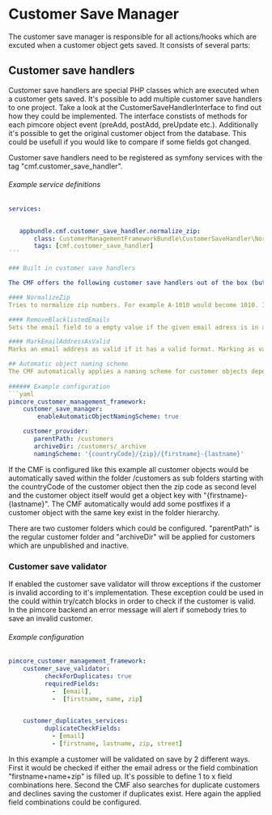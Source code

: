 # Customer Save Manager
 
The customer save manager is responsible for all actions/hooks which are excuted when a customer object gets saved. It consists of several parts:
 
## Customer save handlers

Customer save handlers are special PHP classes which are executed when a customer gets saved. It's possible to add multiple customer save handlers to one project. Take a look at the CustomerSaveHandlerInterface to find out how they could be implemented. The interface constists of methods for each pimcore object event (preAdd, postAdd, preUpdate etc.). Additionally it's possible to get the original customer object from the database. This could be usefull if you would like to compare if some fields got changed.

Customer save handlers need to be registered as symfony services with the tag "cmf.customer_save_handler".

###### Example service definitions
```yaml
services:
   

   appbundle.cmf.customer_save_handler.normalize_zip:
       class: CustomerManagementFrameworkBundle\CustomerSaveHandler\NormalizeZip
       tags: [cmf.customer_save_handler]
´´´

### Built in customer save handlers

The CMF offers the following customer save handlers out of the box (but they need to be enabled as services):

#### NormalizeZip
Tries to normalize zip numbers. For example A-1010 would become 1010. It offers zip correction regexes for several counties. It would be possible to extend the logic for other countries.

#### RemoveBlacklistedEmails
Sets the email field to a empty value if the given email adress is in a defined blacklist. 

#### MarkEmailAddressAsValid
Marks an email address as valid if it has a valid format. Marking as valid means that a special checkbox get checked. 

## Automatic object naming scheme
The CMF automatically applies a naming scheme for customer objects depending on a configured logic. This automatic naming scheme could be disabled if not needed.
 
###### Example configuration
```yaml
pimcore_customer_management_framework:
    customer_save_manager:
        enableAutomaticObjectNamingScheme: true

    customer_provider:
       parentPath: /customers
       archiveDir: /customers/_archive
       namingScheme: '{countryCode}/{zip}/{firstname}-{lastname}'
```

If the CMF is configured like this example all customer objects would be automatically saved within the folder /customers as sub folders starting with the countryCode of the customer object then the zip code as second level and the customer object itself would get a object key with "{firstname}-{lastname}". The CMF automatically would add some postfixes if a customer object with the same key exist in the folder hierarchy.
 
There are two customer folders which could be configured. "parentPath" is the regular customer folder and "archiveDir" will be applied for customers which are unpublished and inactive.

### Customer save validator
If enabled the customer save validator will throw exceptions if the customer is invalid according to it's implementation. These exception could be used in the could within try/catch blocks in order to check if the customer is valid. In the pimcore backend an error message will alert if somebody tries to save an invalid customer.

###### Example configuration
```yaml
pimcore_customer_management_framework:
    customer_save_validator:
          checkForDuplicates: true
          requiredFields: 
            -  [email],
            -  [firstname, name, zip]

            
    customer_duplicates_services:
          duplicateCheckFields:
            - [email]
            - [firstname, lastname, zip, street]
```

In this example a customer will be validated on save by 2 different ways. 
First it would be checked if either the email adress or the field combination "firstname+name+zip" is filled up. It's possible to define 1 to x field combinations here.
Second the CMF also searches for duplicate customers and declines saving the customer if duplicates exist. Here again the applied field combinations could be configured. 



